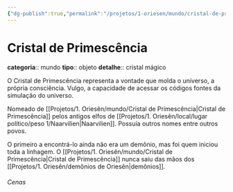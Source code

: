 ```yaml
---
{"dg-publish":true,"permalink":"/projetos/1-oriesen/mundo/cristal-de-primescencia/","dgHomeLink":true,"dgPassFrontmatter":false}
---
```



# Cristal de Primescência
**categoria**:: mundo
**tipo**:: objeto
**detalhe**:: cristal mágico

O Cristal de Primescência representa a vontade que molda o universo, a própria consciência. Vulgo, a capacidade de acessar os códigos fontes da simulação do universo.

Nomeado de [[Projetos/1. Oriesên/mundo/Cristal de Primescência|Cristal de Primescência]] pelos antigos elfos de [[Projetos/1. Oriesên/local/lugar político/peso 1/Naarvilien|Naarvilien]]. Possuía outros nomes entre outros povos.

O primeiro a encontrá-lo ainda não era um demônio, mas foi quem iniciou toda a linhagem. O [[Projetos/1. Oriesên/mundo/Cristal de Primescência|Cristal de Primescência]] nunca saiu das mãos dos [[Projetos/1. Oriesên/demônios de Oriesên|demônios]].

###### Cenas


